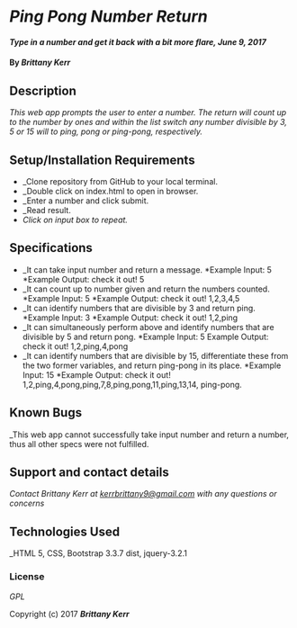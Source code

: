 # _Ping Pong Number Return_

#### _Type in a number and get it back with a bit more flare, June 9, 2017_

#### By _**Brittany Kerr**_

## Description

_This web app prompts the user to enter a number. The return will count up to the number by ones and within the list switch any number divisible by 3, 5 or 15 will to ping, pong or ping-pong, respectively._

## Setup/Installation Requirements

* _Clone repository from GitHub to your local terminal.
* _Double click on index.html to open in browser.
* _Enter a number and click submit.
* _Read result.
* _Click on input box to repeat._

## Specifications
* _It can take input number and return a message.
  *Example Input: 5
  *Example Output: check it out! 5
* _It can count up to number given and return the numbers counted.
  *Example Input: 5
  *Example Output: check it out! 1,2,3,4,5
* _It can identify numbers that are divisible by 3 and return ping.
  *Example Input: 3
  *Example Output: check it out! 1,2,ping
* _It can simultaneously perform above and identify numbers that are divisible by 5 and return pong.
  *Example Input: 5
  Example Output: check it out! 1,2,ping,4,pong
* _It can identify numbers that are divisible by 15, differentiate these from the two former variables, and return ping-pong in its place.
  *Example Input: 15
  *Example Output: check it out! 1,2,ping,4,pong,ping,7,8,ping,pong,11,ping,13,14, ping-pong.


## Known Bugs

_This web app cannot successfully take input number and return a number, thus all other specs were not fulfilled.

## Support and contact details

_Contact Brittany Kerr at kerrbrittany9@gmail.com with any questions or concerns_

## Technologies Used

_HTML 5, CSS, Bootstrap 3.3.7 dist, jquery-3.2.1
### License

*GPL*

Copyright (c) 2017 **_Brittany Kerr_**
